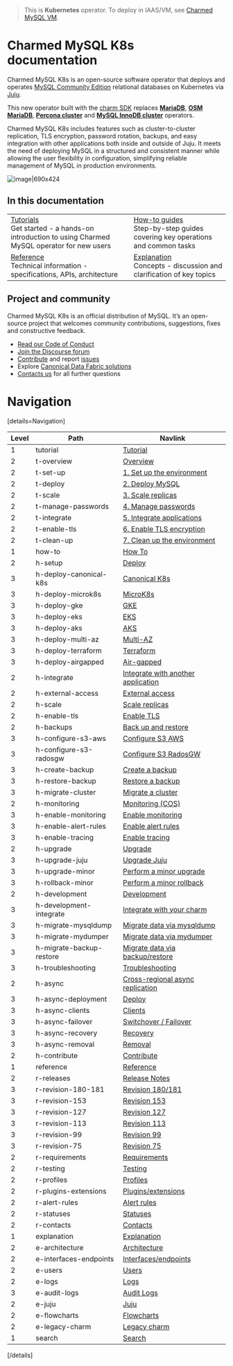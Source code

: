 > This is **Kubernetes** operator. To deploy in IAAS/VM, see [Charmed MySQL VM](https://charmhub.io/mysql).

# Charmed MySQL K8s documentation

Charmed MySQL K8s is an open-source software operator that deploys and operates [MySQL Community Edition](https://www.mysql.com/products/community/) relational databases on Kubernetes via [Juju](https://juju.is/). 

This new operator built with the [charm SDK](https://juju.is/docs/sdk) replaces [**MariaDB**](https://charmhub.io/mariadb), [**OSM MariaDB**](https://charmhub.io/charmed-osm-mariadb-k8s), [**Percona cluster**](https://charmhub.io/percona-cluster) and [**MySQL InnoDB cluster**](https://charmhub.io/mysql-innodb-cluster) operators.

Charmed MySQL K8s includes features such as cluster-to-cluster replication, TLS encryption, password rotation, backups, and easy integration with other applications both inside and outside of Juju. It meets the need of deploying MySQL in a structured and consistent manner while allowing the user flexibility in configuration, simplifying reliable management of MySQL in production environments.

![image|690x424](upload://vpevillwv3S9C44LDFBxkGCxpGq.png)

## In this documentation

| | |
|--|--|
|  [Tutorials](/t/9677)</br>  Get started - a hands-on introduction to using Charmed MySQL operator for new users </br> |  [How-to guides](/t/9659) </br> Step-by-step guides covering key operations and common tasks |
| [Reference](https://charmhub.io/mysql-k8s/actions) </br> Technical information - specifications, APIs, architecture | [Explanation](/t/10249) </br> Concepts - discussion and clarification of key topics  |

## Project and community

Charmed MySQL K8s is an official distribution of MySQL. It’s an open-source project that welcomes community contributions, suggestions, fixes and constructive feedback.
- [Read our Code of Conduct](https://ubuntu.com/community/code-of-conduct)
- [Join the Discourse forum](https://discourse.charmhub.io/tag/mysql)
- [Contribute](https://github.com/canonical/mysql-k8s-operator/blob/main/CONTRIBUTING.md) and report [issues](https://github.com/canonical/mysql-k8s-operator/issues/new/choose)
- Explore [Canonical Data Fabric solutions](https://canonical.com/data)
- [Contacts us](/t/11868) for all further questions

# Navigation

[details=Navigation]

| Level | Path | Navlink |
|---------|---------|-------------|
| 1 | tutorial | [Tutorial]() |
| 2 | t-overview | [Overview](/t/9677) |
| 2 | t-set-up | [1. Set up the environment](/t/9679) |
| 2 | t-deploy | [2. Deploy MySQL](/t/9667) |
| 2 | t-scale | [3. Scale replicas](/t/9675) |
| 2 | t-manage-passwords | [4. Manage passwords](/t/9673) |
| 2 | t-integrate | [5. Integrate applications](/t/9671)  |
| 2 | t-enable-tls | [6. Enable TLS encryption](/t/9669) |
| 2 | t-clean-up | [7. Clean up the environment](/t/9665) |
| 1 | how-to | [How To]() |
| 2 | h-setup | [Deploy]() |
| 3 | h-deploy-canonical-k8s | [Canonical K8s](/t/15939) |
| 3 | h-deploy-microk8s | [MicroK8s](/t/11869) |
| 3 | h-deploy-gke | [GKE](/t/10875) |
| 3 | h-deploy-eks | [EKS](/t/12105) |
| 3 | h-deploy-aks | [AKS](/t/14306) |
| 3 | h-deploy-multi-az | [Multi-AZ](/t/15727) |
| 3 | h-deploy-terraform | [Terraform](/t/14926) |
| 3 | h-deploy-airgapped | [Air-gapped](/t/15729) |
| 2 | h-integrate| [Integrate with another application](/t/9657) |
| 2 | h-external-access | [External access](/t/15728) |
| 2 | h-scale | [Scale replicas](/t/9659) |
| 2 | h-enable-tls | [Enable TLS](/t/9655) |
| 2 | h-backups | [Back up and restore]() |
| 3 | h-configure-s3-aws | [Configure S3 AWS](/t/9651) |
| 3 | h-configure-s3-radosgw | [Configure S3 RadosGW](/t/10319) |
| 3 | h-create-backup | [Create a backup](/t/9653) |
| 3 | h-restore-backup | [Restore a backup](/t/9663) |
| 3 | h-migrate-cluster| [Migrate a cluster](/t/9661) |
| 2 | h-monitoring | [Monitoring (COS)]() |
| 3 | h-enable-monitoring | [Enable monitoring](/t/9981) |
| 3 | h-enable-alert-rules | [Enable alert rules](/t/15488) |
| 3 | h-enable-tracing | [Enable tracing](/t/14448) |
| 2 | h-upgrade | [Upgrade](/t/11754) |
| 3 | h-upgrade-juju | [Upgrade Juju](/t/14333) |
| 3 | h-upgrade-minor | [Perform a minor upgrade](/t/11752) |
| 3 | h-rollback-minor | [Perform a minor rollback](/t/11753) |
| 2 | h-development| [Development]() |
| 3 | h-development-integrate | [Integrate with your charm](/t/11885) |
| 3 | h-migrate-mysqldump | [Migrate data via mysqldump](/t/11992) |
| 3 | h-migrate-mydumper | [Migrate data via mydumper](/t/12006) |
| 3 | h-migrate-backup-restore | [Migrate data via backup/restore](/t/12007) |
| 3 | h-troubleshooting | [Troubleshooting](/t/11886) |
| 2 | h-async | [Cross-regional async replication]() |
| 3 | h-async-deployment | [Deploy](/t/13458) |
| 3 | h-async-clients | [Clients](/t/13459) |
| 3 | h-async-failover | [Switchover / Failover](/t/13460) |
| 3 | h-async-recovery | [Recovery](/t/13467) |
| 3 | h-async-removal | [Removal](/t/13468) |
| 2 | h-contribute | [Contribute](/t/14655) |
| 1 | reference | [Reference]() |
| 2 | r-releases | [Release Notes](/t/11878) |
| 3 | r-revision-180-181 | [Revision 180/181](/t/15276) |
| 3 | r-revision-153 | [Revision 153](/t/14072) |
| 3 | r-revision-127 | [Revision 127](/t/13522) |
| 3 | r-revision-113 | [Revision 113](/t/12221) |
| 3 | r-revision-99 | [Revision 99](/t/11880) |
| 3 | r-revision-75 | [Revision 75](/t/11879) |
| 2 | r-requirements | [Requirements](/t/11421) |
| 2 | r-testing | [Testing](/t/11772) |
| 2 | r-profiles | [Profiles](/t/11892) |
| 2 | r-plugins-extensions | [Plugins/extensions](/t/15482) |
| 2 | r-alert-rules | [Alert rules](/t/15838) |
| 2 | r-statuses | [Statuses](/t/11866) |
| 2 | r-contacts | [Contacts](/t/11868) |
| 1 | explanation | [Explanation]() |
| 2 | e-architecture | [Architecture](/t/11757) |
| 2 | e-interfaces-endpoints | [Interfaces/endpoints](/t/10249) |
| 2 | e-users | [Users](/t/10791) |
| 2 | e-logs | [Logs](/t/12080) |
| 3 | e-audit-logs | [Audit Logs](/t/15423) |
| 2 | e-juju | [Juju](/t/11984) |
| 2 | e-flowcharts | [Flowcharts](/t/10031) |
| 2 | e-legacy-charm | [Legacy charm](/t/11236) |
| 1 | search | [Search](https://canonical.com/data/docs/mysql/k8s) |

[/details]

<!--
| 2 | h-development| [Development](/t/11884) |
| 3 | h-upgrade-major | [Perform a major upgrade](/t/11750) |
| 3 | h-rollback-major | [Perform a major rollback](/t/11751) |
-->